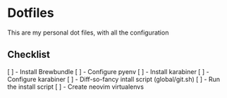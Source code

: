 Dotfiles
========

This are my personal dot files, with all the configuration


## Checklist

[ ] - Install Brewbundle
[ ] - Configure pyenv
[ ] - Install karabiner
[ ] - Configure karabiner
[ ] - Diff-so-fancy intall script (global/git.sh)
[ ] - Run the install  script
[ ] - Create neovim virtualenvs
